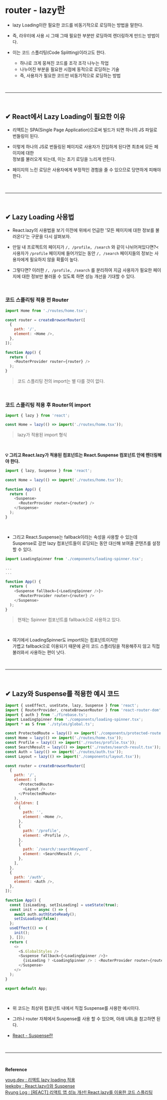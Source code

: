 # router - lazy란
- lazy Loading이란 필요한 코드를 비동기적으로 로딩하는 방법을 말한다.

- 즉, 라우터에 사용 시 그때 그때 필요한 부분만 로딩하여 렌더링하게 만드는 방법이다.

- 이는 코드 스플리팅(Code Splitting)이라고도 한다.
  - 하나로 크게 뭉쳐진 코드를 조각 조각 나누는 작업
  - 나누어진 부분을 필요한 시점에 동적으로 로딩하는 기술
  - 즉, 사용자가 필요한 코드만 비동기적으로 로딩하는 방법
<br>
<hr>
<br>

## ✔ React에서 Lazy Loading이 필요한 이유
- 리액트는 SPA(Single Page Application)으로써 빌드가 되면 하나의 JS 파일로 번들링이 된다.

- 이렇게 하나의 JS로 번들링된 페이지로 사용자가 진입하게 된다면 최초에 모든 페이지에 대한<br>
정보를 불러오게 되는데, 이는 초기 로딩을 느리게 만든다.

- 페이지의 느린 로딩은 사용자에게 부정적인 경험을 줄 수 있으므로 당연하게 피해야 한다.
<br>
<hr>
<br>

## ✔ Lazy Loading 사용법
- React.lazy의 사용법을 보기 이전에 위에서 언급한 '모든 페이지에 대한 정보를 불러온다'는 구문을 다시 살펴보자.
 
- 만일 내 프로젝트의 페이지가 `/, /profile, /search` 와 같이 나뉘어져있다면?<<br>
사용자가 `/profile` 페이지에 들어가있는 동안 `/, /search` 페이지들의 정보는 사용자에게 필요하지 않을 확률이 높다.

- 그렇다면? 이러한 `/, /profile, /search` 를 분리하여 지금 사용자가 필요한 페이지에 대한 정보만 불러올 수 있도록 하면 성능 개선을 기대할 수 있다.
<br>

### 코드 스플리팅 적용 전 Router
```js
import Home from './routes/home.tsx';
 
const router = createBrowserRouter([
  {
    path: '/',
    element: <Home />,
  },
]);
  
function App() {
  return (
    <RouterProvider router={router} />
  );
}
```
> 코드 스플리팅 전의 import는 별 다를 것이 없다.
<br>

### 코드 스플리팅 적용 후 Router의 import
```js
import { lazy } from 'react';

const Home = lazy(() => import('./routes/home.tsx'));
```
> lazy가 적용된 import 형식
<br>

**💡 그리고 React.lazy가 적용된 컴포넌트는 React.Suspense 컴포넌트 안에 렌더링해야 한다.**

```js
import { lazy, Suspense } from 'react';
 
const Home = lazy(() => import('./routes/home.tsx'));
 
function App() {
  return (
    <Suspense>
      <RouterProvider router={router} />
    </Suspense>
  );
}
```
<br>

- 그리고 React.Suspense는 fallback이라는 속성을 사용할 수 있는데<br>
Suspense로 감싼 lazy 컴포넌트들이 로딩되는 동안 대신해 보여줄 콘텐츠를 설정할 수 있다.

```js
import LoadingSpinner from './components/loading-spinner.tsx';
 
...
...

function App() {
  return (
    <Suspense fallback={<LoadingSpinner />}>
      <RouterProvider router={router} />
    </Suspense>
  );
}
```
> 현재는 Spinner 컴포넌트를 fallback으로 사용하고 있다.
<br>

- 여기에서 LoadingSpinner도 import되는 컴포넌트이지만<br>
가볍고 fallback으로 이용되기 때문에 굳이 코드 스플리팅을 적용해주지 않고 직접 불러와서 사용하는 편이 낫다.
<br>
<hr>
<br>

## ✔ Lazy와 Suspense를 적용한 예시 코드 
```js
import { useEffect, useState, lazy, Suspense } from 'react';
import { RouterProvider, createBrowserRouter } from 'react-router-dom';
import { auth } from './firebase.ts';
import LoadingSpinner from './components/loading-spinner.tsx';
import * as S from './styles/global.ts';
 
const ProtectedRoute = lazy(() => import('./components/protected-route.tsx'));
const Home = lazy(() => import('./routes/home.tsx'));
const Profile = lazy(() => import('./routes/profile.tsx'));
const SearchResult = lazy(() => import('./routes/search-result.tsx'));
const Auth = lazy(() => import('./routes/auth.tsx'));
const Layout = lazy(() => import('./components/layout.tsx'));
 
const router = createBrowserRouter([
  {
    path: '/',
    element: (
      <ProtectedRoute>
        <Layout />
      </ProtectedRoute>
    ),
    children: [
      {
        path: '',
        element: <Home />,
      },
      {
        path: '/profile',
        element: <Profile />,
      },
      {
        path: `/search/:searchKeyword`,
        element: <SearchResult />,
      },
    ],
  },
  {
    path: '/auth',
    element: <Auth />,
  },
]);
 
function App() {
  const [isLoading, setIsLoading] = useState(true);
  const init = async () => {
    await auth.authStateReady();
    setIsLoading(false);
  };
  useEffect(() => {
    init();
  }, []);
  return (
    <>
      <S.GlobalStyles />
      <Suspense fallback={<LoadingSpinner />}>
        {isLoading ? <LoadingSpinner /> : <RouterProvider router={router} />}
      </Suspense>
    </>
  );
}
 
export default App;
```
<br>

- 위 코드는 최상위 컴포넌트 내에서 직접 Suspense를 사용한 예시이다.

- 그러나 router 자체에서 Suspense를 사용 할 수 있으며, 아래 URL을 참고하면 된다.

- [React - Suspense란](https://github.com/yejun95/Today-I-Learned/blob/master/React/%5BReact%5D%20Suspence%EB%9E%80.md)
<br>
<hr>
<br>

**Reference**<br>

[youg.dev : 리액트 lazy loading 적용](https://velog.io/@fkszm3/%EB%A6%AC%EC%95%A1%ED%8A%B8-lazy-loading-%EC%A0%81%EC%9A%A9)<br>
[leekoby : React.lazy()와 Suspense](https://velog.io/@abc2752/React.lazy%EC%99%80-Suspense)<br>
[Ryung Log : [REACT] 리액트 앱 성능 개선! React.lazy를 이용한 코드 스플리팅](https://s-ryung.tistory.com/74)<br>
